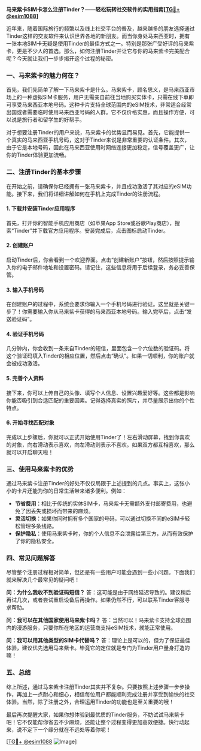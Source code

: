 **马来紫卡SIM卡怎么注册Tinder？——轻松玩转社交软件的实用指南[[TG💪+ @esim1088](https://t.me/s/esim1088)]**

近年来，随着国际旅行的频繁以及线上社交平台的普及，越来越多的朋友选择通过Tinder这样的交友软件来认识世界各地的新朋友。而当你身处马来西亚时，拥有一张本地SIM卡无疑是使用Tinder的最佳方式之一。特别是那张广受好评的马来紫卡，更是不少人的首选。那么，如何注册Tinder并让它与你的马来紫卡完美配合呢？今天就让我们一步步揭开这个过程的秘密。

### 一、马来紫卡的魅力何在？

首先，我们先简单了解一下马来紫卡是什么。马来紫卡，顾名思义，是马来西亚市场上的一种虚拟SIM卡服务，用户无需亲自前往当地购买实体卡，只需在线下单即可享受马来西亚本地号码。这种卡片支持全球范围内的eSIM技术，非常适合经常出国或者需要临时使用马来西亚号码的人群。它不仅价格实惠，而且操作方便，可以说是旅行者和留学生的好帮手。

对于想要注册Tinder的用户来说，马来紫卡的优势显而易见。首先，它能提供一个真实的马来西亚手机号码，这对于Tinder来说是非常重要的认证条件。其次，由于它是本地号码，因此在马来西亚使用时网络连接更加稳定，信号覆盖更广，让你的Tinder体验更加流畅。

### 二、注册Tinder的基本步骤

在开始之前，请确保你已经拥有一张马来紫卡，并且成功激活了其对应的eSIM功能。接下来，我们将详细讲解如何在手机上完成Tinder的注册流程。

#### 1. 下载并安装Tinder应用程序

首先，打开你的智能手机应用商店（如苹果App Store或谷歌Play商店），搜索“Tinder”并下载官方应用程序。安装完成后，点击图标启动Tinder。

#### 2. 创建账户

启动Tinder后，你会看到一个欢迎界面。点击“创建新账户”按钮，然后按照提示输入你的电子邮件地址和设置密码。请记住，这些信息将用于后续登录，务必妥善保管。

#### 3. 输入手机号码

在创建账户的过程中，系统会要求你输入一个手机号码进行验证。这里就是关键一步了！你需要输入你从马来紫卡获得的马来西亚本地号码。输入完毕后，点击“发送验证码”。

#### 4. 验证手机号码

几分钟内，你会收到一条来自Tinder的短信，里面包含一个六位数的验证码。将这个验证码填入Tinder的相应位置，然后点击“确认”。如果一切顺利，你的账户就会被成功激活。

#### 5. 完善个人资料

接下来，你可以上传自己的头像、填写个人信息、设置兴趣爱好等。这些都是影响你能否吸引到合适匹配的重要因素。记得选择真实的照片，并尽量展示出你的个性特点。

#### 6. 开始寻找匹配对象

完成以上步骤后，你就可以正式开始使用Tinder了！左右滑动屏幕，找到你喜欢的对象，向右滑动表示喜欢，向左滑动则表示不喜欢。如果双方都互相喜欢，那么就可以开启聊天啦！

### 三、使用马来紫卡的优势

通过马来紫卡注册Tinder的好处不仅仅局限于上述提到的几点。事实上，这张小小的卡片还能为你的日常生活带来诸多便利。例如：

- **节省费用**：相比于传统的实体SIM卡，马来紫卡无需额外支付邮寄费用，也避免了因丢失或损坏而带来的麻烦。
- **灵活切换**：如果你同时拥有多个国家的号码，可以通过切换不同的eSIM卡轻松管理多条线路。
- **保护隐私**：使用马来紫卡时，你的个人信息不会泄露给第三方，从而有效保护了你的隐私安全。

### 四、常见问题解答

尽管整个注册过程相对简单，但还是有一些用户可能会遇到一些小问题。下面我们就来解决几个最常见的疑问吧！

**问：为什么我收不到验证码短信？**
答：这可能是由于网络延迟导致的。建议稍后再试几次，或者尝试重启设备后再操作。如果仍然不行，可以联系Tinder客服寻求帮助。

**问：我可以在其他国家使用马来紫卡吗？**
答：当然可以！马来紫卡支持全球范围内的漫游服务，只要你所在地区的运营商支持eSIM技术，就能正常使用。

**问：我可以用其他类型的SIM卡代替吗？**
答：理论上是可以的，但为了保证最佳体验，建议优先选用马来紫卡。毕竟它的定位就是专门为Tinder用户量身打造的嘛！

### 五、总结

综上所述，通过马来紫卡注册Tinder其实并不复杂。只要按照上述步骤一步步操作，再加上一点耐心和细心，相信每位用户都能顺利完成注册并享受到愉快的社交体验。当然，除了注册之外，合理运用Tinder的功能也是至关重要的哦！

最后再次提醒大家，如果你想体验到最优质的Tinder服务，不妨试试马来紫卡吧！它不仅能帮你省去不少麻烦，还能让整个过程变得更加高效便捷。快行动起来，说不定下一个缘分就在不远处等着你呢！

[[TG💪+ @esim1088](https://t.me/s/esim1088) ![Image](https://i.postimg.cc/4NQfJmqS/Snipaste-2025-05-13-00-14-12.png)]